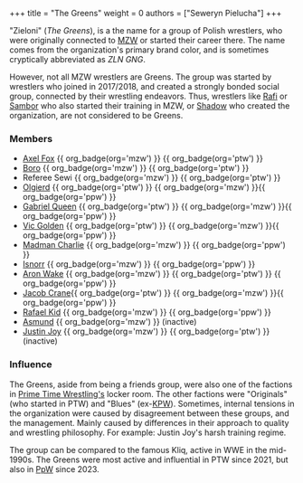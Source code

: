 +++
title = "The Greens"
weight = 0
authors = ["Seweryn Pielucha"]
+++

"Zieloni" (_The Greens_), is a the name for a group of Polish wrestlers, who were originally connected to [MZW](@/o/mzw.md) or started their career there. The name comes from the organization's primary brand color, and is sometimes cryptically abbreviated as _ZLN GNG_.
<!-- more -->

However, not all MZW wrestlers are Greens.
The group was started by wrestlers who joined in 2017/2018, and created a strongly bonded social group, connected by their wrestling endeavors.
Thus, wrestlers like [Rafi](@/w/rafi.md) or [Sambor](@/w/sambor.md) who also started their training in MZW, or [Shadow](@/w/shadow.md) who created the organization, are not considered to be Greens.

### Members

* [Axel Fox](@/w/axel-fox.md) {{ org_badge(org='mzw') }} {{ org_badge(org='ptw') }}
* [Boro](@/w/boro.md) {{ org_badge(org='mzw') }} {{ org_badge(org='ptw') }}
* Referee Sewi {{ org_badge(org='mzw') }} {{ org_badge(org='ptw') }}
* [Olgierd](@/w/olgierd.md) {{ org_badge(org='ptw') }} {{ org_badge(org='mzw') }}{{ org_badge(org='ppw') }}
* [Gabriel Queen](@/w/gabriel-queen.md) {{ org_badge(org='ptw') }} {{ org_badge(org='mzw') }}{{ org_badge(org='ppw') }}
* [Vic Golden](@/w/vic-golden.md) {{ org_badge(org='ptw') }} {{ org_badge(org='mzw') }}{{ org_badge(org='ppw') }}
* [Madman Charlie](@/w/madman-charlie.md) {{ org_badge(org='mzw') }} {{ org_badge(org='ppw') }}
* [Isnorr](@/w/isnorr.md) {{ org_badge(org='mzw') }} {{ org_badge(org='ppw') }}
* [Aron Wake](@/w/aron-wake.md) {{ org_badge(org='mzw') }} {{ org_badge(org='ptw') }} {{ org_badge(org='ppw') }}
* [Jacob Crane](@/w/jacob-crane.md){{ org_badge(org='ptw') }} {{ org_badge(org='mzw') }}{{ org_badge(org='ppw') }}
* [Rafael Kid](@/w/rafael-kid.md) {{ org_badge(org='mzw') }} {{ org_badge(org='ppw') }}
* [Asmund](@/w/asmund.md) {{ org_badge(org='mzw') }} (inactive)
* [Justin Joy](@/w/justin-joy.md)  {{ org_badge(org='mzw') }} {{ org_badge(org='ptw') }} (inactive)

### Influence

The Greens, aside from being a friends group, were also one of the factions in [Prime Time Wrestling's](@/o/ptw.md) locker room.
The other factions were "Originals" (who started in PTW) and "Blues" (ex-[KPW](@/o/kpw.md)).
Sometimes, internal tensions in the organization were caused by disagreement between these groups, and the management.
Mainly caused by differences in their approach to quality and wrestling philosophy.
For example: Justin Joy's harsh training regime.

The group can be compared to the famous Kliq, active in WWE in the mid-1990s. The Greens were most active and influential in PTW since 2021, but also in [PpW](@/o/ppw.md) since 2023.
